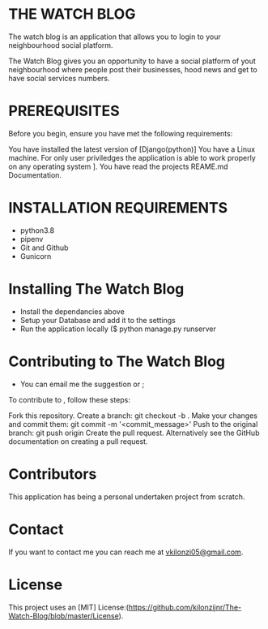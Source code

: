 # THE WATCH BLOG

The watch blog is an application that allows you to login to your neighbourhood social platform.

The Watch Blog gives you an opportunity to have a social platform of yout neighbourhood where people post their businesses, hood news and get to have social services numbers.

# PREREQUISITES
Before you begin, ensure you have met the following requirements:

You have installed the latest version of [Django(python)]
You have a Linux machine. For only user priviledges the application is able to work properly on any operating system ].
You have read the projects REAME.md Documentation.

# INSTALLATION REQUIREMENTS
- python3.8
- pipenv
- Git and Github
- Gunicorn

# Installing The Watch Blog
- Install the dependancies above
- Setup your Database and add it to the settings 
- Run the application locally ($ python manage.py runserver

# Contributing to The Watch Blog
- You can email me the suggestion or ;

To contribute to <The Watch Blog>, follow these steps:

Fork this repository.
Create a branch: git checkout -b <ft-comments>.
Make your changes and commit them: git commit -m '<commit_message>'
Push to the original branch: git push origin <ft-comment>
Create the pull request.
Alternatively see the GitHub documentation on creating a pull request.

# Contributors
This application has being a personal undertaken project from scratch.

# Contact
If you want to contact me you can reach me at vkilonzi05@gmail.com.

# License
This project uses an [MIT] License:(https://github.com/kilonzijnr/The-Watch-Blog/blob/master/License).